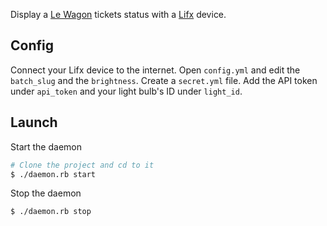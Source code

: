 Display a [Le Wagon](http://www.lewagon.org) tickets status with a [Lifx](https://www.lifx.com) device.

## Config

Connect your Lifx device to the internet.
Open `config.yml` and edit the `batch_slug` and the `brightness`.
Create a `secret.yml` file. Add the API token under `api_token` and your light bulb's ID under `light_id`.

## Launch

Start the daemon

```bash
# Clone the project and cd to it
$ ./daemon.rb start
```

Stop the daemon

```bash
$ ./daemon.rb stop
```
